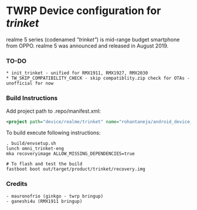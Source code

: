 TWRP Device configuration for _trinket_
==============
realme 5 series (codenamed _"trinket"_) is mid-range budget smartphone from OPPO.
realme 5 was announced and released in August 2019.

### TO-DO
```
* init_trinket - unified for RMX1911, RMX1927, RMX2030
* TW_SKIP_COMPATIBILITY_CHECK - skip compatiblity.zip check for OTAs - unofficial for now
```
### Build Instructions
Add project path to .repo/manifest.xml:
```xml
<project path="device/realme/trinket" name="rohantaneja/android_device_realme_trinket" remote="github" revision="twrp-9.0" />
```

To build execute following instructions:
```
. build/envsetup.sh
lunch omni_trinket-eng
mka recoveryimage ALLOW_MISSING_DEPENDENCIES=true

# To flash and test the build
fastboot boot out/target/product/trinket/recovery.img
```

### Credits
```
- mauronofrio (ginkgo - twrp bringup)
- ganeshi4u (RMX1911 bringup)
```
